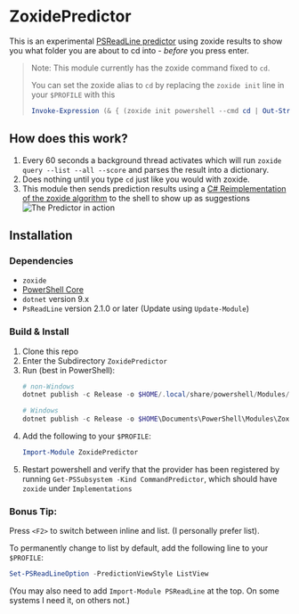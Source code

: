 ﻿# ZoxidePredictor

This is an
experimental [PSReadLine predictor](https://learn.microsoft.com/en-us/powershell/scripting/learn/shell/using-predictors)
using zoxide results to show you what folder you are about to cd into - *before* you press enter.

> Note: This module currently has the zoxide command fixed to ``cd``.
>
> You can set the zoxide alias to ``cd`` by replacing the ``zoxide init`` line in your ``$PROFILE`` with this
>
> ```powershell
> Invoke-Expression (& { (zoxide init powershell --cmd cd | Out-String) })
> ```

## How does this work?

1. Every 60 seconds a background thread activates which will run ``zoxide query --list --all --score`` and parses the result into a dictionary.
2. Does nothing until you type ``cd`` just like you would with zoxide.
3. This module then sends prediction results using a [C# Reimplementation of the zoxide algorithm](./ZoxidePredictor/Lib/Matcher/Matcher.cs) to the shell to show up as suggestions
    ![The Predictor in action](./assets/predictor_in_action.png)

## Installation

### Dependencies

- ``zoxide``
- [PowerShell Core](https://github.com/powerShell/powerShell)
- ``dotnet`` version 9.x
- ``PsReadLine`` version 2.1.0 or later (Update using ``Update-Module``)

### Build & Install

1. Clone this repo
2. Enter the Subdirectory ``ZoxidePredictor``
3. Run (best in PowerShell):
    ```powershell
   # non-Windows
   dotnet publish -c Release -o $HOME/.local/share/powershell/Modules/ZoxidePredictor

   # Windows
   dotnet publish -c Release -o $HOME\Documents\PowerShell\Modules\ZoxidePredictor
   ```
4. Add the following to your ``$PROFILE``:
    ```powershell
    Import-Module ZoxidePredictor
    ```
5. Restart powershell and verify that the provider has been registered by running ``Get-PSSubsystem -Kind CommandPredictor``, which should have ``zoxide`` under ``Implementations``

### Bonus Tip:

Press ``<F2>`` to switch between inline and list. (I personally prefer list).

To permanently change to list by default, add the following line to your ``$PROFILE``:

```powershell
Set-PSReadLineOption -PredictionViewStyle ListView
```

(You may also need to add ``Import-Module PSReadLine`` at the top. On some systems I need it, on others not.)
